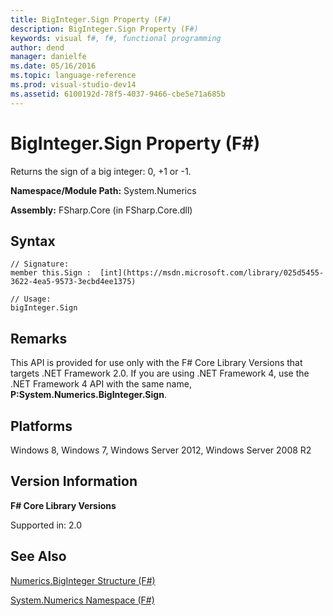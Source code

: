 ```yaml
---
title: BigInteger.Sign Property (F#)
description: BigInteger.Sign Property (F#)
keywords: visual f#, f#, functional programming
author: dend
manager: danielfe
ms.date: 05/16/2016
ms.topic: language-reference
ms.prod: visual-studio-dev14
ms.assetid: 6100192d-78f5-4037-9466-cbe5e71a685b 
---
```


# BigInteger.Sign Property (F#)

Returns the sign of a big integer: 0, +1 or -1.

**Namespace/Module Path:** System.Numerics

**Assembly:** FSharp.Core (in FSharp.Core.dll)


## Syntax

```
// Signature:
member this.Sign :  [int](https://msdn.microsoft.com/library/025d5455-3622-4ea5-9573-3ecbd4ee1375)

// Usage:
bigInteger.Sign
```

## Remarks
This API is provided for use only with the F# Core Library Versions that targets .NET Framework 2.0. If you are using .NET Framework 4, use the .NET Framework 4 API with the same name, **P:System.Numerics.BigInteger.Sign**.


## Platforms
Windows 8, Windows 7, Windows Server 2012, Windows Server 2008 R2


## Version Information
**F# Core Library Versions**

Supported in: 2.0




## See Also
[Numerics.BigInteger Structure &#40;F&#35;&#41;](Numerics.BigInteger-Structure-%5BFSharp%5D.md)

[System.Numerics Namespace &#40;F&#35;&#41;](System.Numerics-Namespace-%5BFSharp%5D.md)

